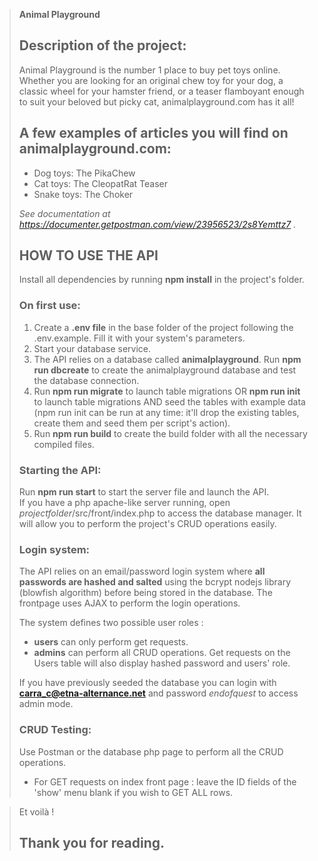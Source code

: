 >**Animal Playground**
>
>## Description of the project:
>
>Animal Playground is the number 1 place to buy pet toys online. Whether you are looking for an original chew toy for your dog, a classic wheel for your hamster friend, or a teaser flamboyant enough to suit your beloved but picky cat, animalplayground.com has it all!
>
>## A few examples of articles you will find on animalplayground.com:
>
>- Dog toys: The PikaChew
>- Cat toys: The CleopatRat Teaser
>- Snake toys: The Choker
>
>
>_See documentation at https://documenter.getpostman.com/view/23956523/2s8Yemttz7 ._
>
>## HOW TO USE THE API
>
>Install all dependencies by running **npm install** in the project's folder.
>
>### On first use: 
>
>1. Create a **.env file** in the base folder of the project following the .env.example. Fill it with your system's parameters.
>2. Start your database service.
>3. The API relies on a database called **animalplayground**. Run **npm run dbcreate** to create the animalplayground database and test the database connection.
>4. Run **npm run migrate** to launch table migrations OR **npm run init** to launch table migrations AND seed the tables with example data (npm run init can be run at any time: it'll drop the existing tables, create them and seed them per script's action).
>5. Run **npm run build** to create the build folder with all the necessary compiled files.
>
>### Starting the API:
>
>Run **npm run start** to start the server file and launch the API.  
>If you have a php apache-like server running, open _projectfolder_/src/front/index.php to access the database manager. It will allow you to perform the project's CRUD operations easily.
>
>### Login system:
>
>The API relies on an email/password login system where **all passwords are hashed and salted** using the bcrypt nodejs library (blowfish algorithm) before being stored in the database. The frontpage uses AJAX to perform the login operations.
>
>The system defines two possible user roles :
>- **users** can only perform get requests.
>- **admins** can perform all CRUD operations. Get requests on the Users table will also display hashed password and users' role.
>
>If you have previously seeded the database you can login with **carra_c@etna-alternance.net** and password _endofquest_ to access admin mode.
>
>### CRUD Testing:
>
>Use Postman or the database php page to perform all the CRUD operations.
>- For GET requests on index front page : leave the ID fields of the 'show' menu blank if you wish to GET ALL rows.  

>Et voilà !
>
>## Thank you for reading.